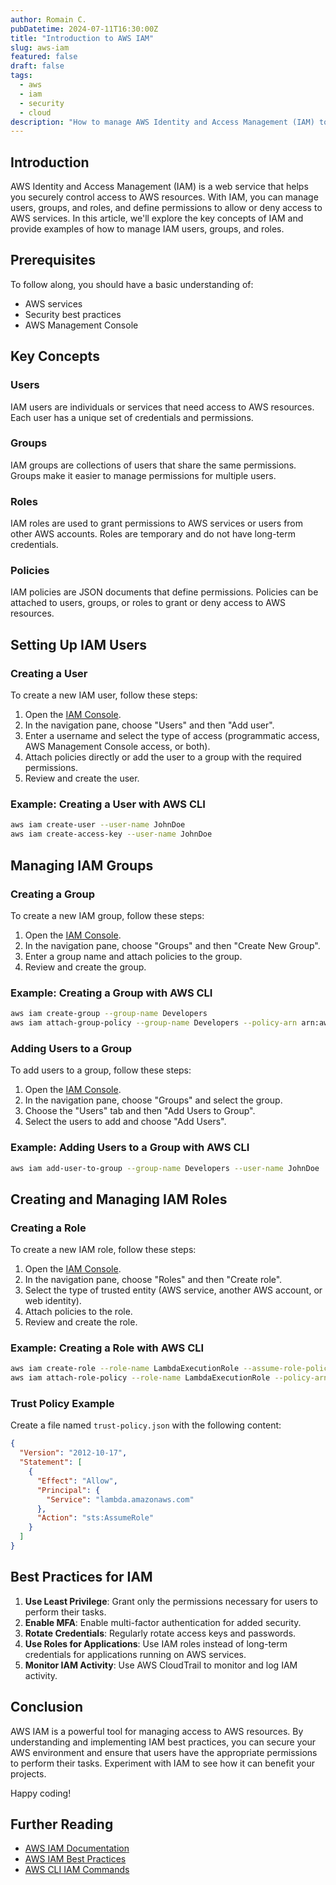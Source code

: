 ```yaml
---
author: Romain C.
pubDatetime: 2024-07-11T16:30:00Z
title: "Introduction to AWS IAM"
slug: aws-iam
featured: false
draft: false
tags:
  - aws
  - iam
  - security
  - cloud
description: "How to manage AWS Identity and Access Management (IAM) to secure your AWS resources"
---
```


## Introduction

AWS Identity and Access Management (IAM) is a web service that helps you securely control access to AWS resources. With IAM, you can manage users, groups, and roles, and define permissions to allow or deny access to AWS services. In this article, we'll explore the key concepts of IAM and provide examples of how to manage IAM users, groups, and roles.

## Prerequisites

To follow along, you should have a basic understanding of:

- AWS services
- Security best practices
- AWS Management Console

## Key Concepts

### Users

IAM users are individuals or services that need access to AWS resources. Each user has a unique set of credentials and permissions.

### Groups

IAM groups are collections of users that share the same permissions. Groups make it easier to manage permissions for multiple users.

### Roles

IAM roles are used to grant permissions to AWS services or users from other AWS accounts. Roles are temporary and do not have long-term credentials.

### Policies

IAM policies are JSON documents that define permissions. Policies can be attached to users, groups, or roles to grant or deny access to AWS resources.

## Setting Up IAM Users

### Creating a User

To create a new IAM user, follow these steps:

1. Open the [IAM Console](https://console.aws.amazon.com/iam/).
2. In the navigation pane, choose "Users" and then "Add user".
3. Enter a username and select the type of access (programmatic access, AWS Management Console access, or both).
4. Attach policies directly or add the user to a group with the required permissions.
5. Review and create the user.

### Example: Creating a User with AWS CLI

```sh
aws iam create-user --user-name JohnDoe
aws iam create-access-key --user-name JohnDoe
```

## Managing IAM Groups

### Creating a Group

To create a new IAM group, follow these steps:

1. Open the [IAM Console](https://console.aws.amazon.com/iam/).
2. In the navigation pane, choose "Groups" and then "Create New Group".
3. Enter a group name and attach policies to the group.
4. Review and create the group.

### Example: Creating a Group with AWS CLI

```sh
aws iam create-group --group-name Developers
aws iam attach-group-policy --group-name Developers --policy-arn arn:aws:iam::aws:policy/AmazonS3FullAccess
```

### Adding Users to a Group

To add users to a group, follow these steps:

1. Open the [IAM Console](https://console.aws.amazon.com/iam/).
2. In the navigation pane, choose "Groups" and select the group.
3. Choose the "Users" tab and then "Add Users to Group".
4. Select the users to add and choose "Add Users".

### Example: Adding Users to a Group with AWS CLI

```sh
aws iam add-user-to-group --group-name Developers --user-name JohnDoe
```

## Creating and Managing IAM Roles

### Creating a Role

To create a new IAM role, follow these steps:

1. Open the [IAM Console](https://console.aws.amazon.com/iam/).
2. In the navigation pane, choose "Roles" and then "Create role".
3. Select the type of trusted entity (AWS service, another AWS account, or web identity).
4. Attach policies to the role.
5. Review and create the role.

### Example: Creating a Role with AWS CLI

```sh
aws iam create-role --role-name LambdaExecutionRole --assume-role-policy-document file://trust-policy.json
aws iam attach-role-policy --role-name LambdaExecutionRole --policy-arn arn:aws:iam::aws:policy/service-role/AWSLambdaBasicExecutionRole
```

### Trust Policy Example

Create a file named `trust-policy.json` with the following content:

```json
{
  "Version": "2012-10-17",
  "Statement": [
    {
      "Effect": "Allow",
      "Principal": {
        "Service": "lambda.amazonaws.com"
      },
      "Action": "sts:AssumeRole"
    }
  ]
}
```

## Best Practices for IAM

1. **Use Least Privilege**: Grant only the permissions necessary for users to perform their tasks.
2. **Enable MFA**: Enable multi-factor authentication for added security.
3. **Rotate Credentials**: Regularly rotate access keys and passwords.
4. **Use Roles for Applications**: Use IAM roles instead of long-term credentials for applications running on AWS services.
5. **Monitor IAM Activity**: Use AWS CloudTrail to monitor and log IAM activity.

## Conclusion

AWS IAM is a powerful tool for managing access to AWS resources. By understanding and implementing IAM best practices, you can secure your AWS environment and ensure that users have the appropriate permissions to perform their tasks. Experiment with IAM to see how it can benefit your projects.

Happy coding!

## Further Reading

- [AWS IAM Documentation](https://docs.aws.amazon.com/IAM/latest/UserGuide/introduction.html)
- [AWS IAM Best Practices](https://docs.aws.amazon.com/IAM/latest/UserGuide/best-practices.html)
- [AWS CLI IAM Commands](https://docs.aws.amazon.com/cli/latest/reference/iam/index.html)
